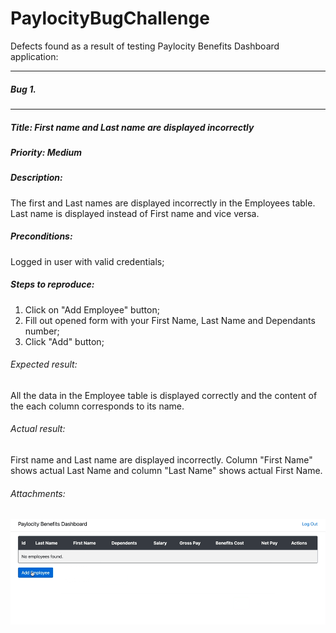 # PaylocityBugChallenge

Defects found as a result of testing Paylocity Benefits Dashboard application:

* * *  
##### Bug 1.
* * *
##### Title: First name and Last name are displayed incorrectly
##### Priority: Medium
##### Description:
The first and Last names are displayed incorrectly in the Employees table. Last name is displayed instead of First name and vice versa.
##### Preconditions:
Logged in user with valid credentials;
##### Steps to reproduce:
1) Click on "Add Employee" button;
2) Fill out opened form with your First Name, Last Name and Dependants number;
3) Click "Add" button;
###### Expected result:
All the data in the Employee table is displayed correctly and the content of the each column corresponds to its name.
###### Actual result:
First name and Last name are displayed incorrectly. Column "First Name" shows actual Last Name and column "Last Name" shows actual First Name.
###### Attachments:
![Preview](/images/Bug1.gif)
